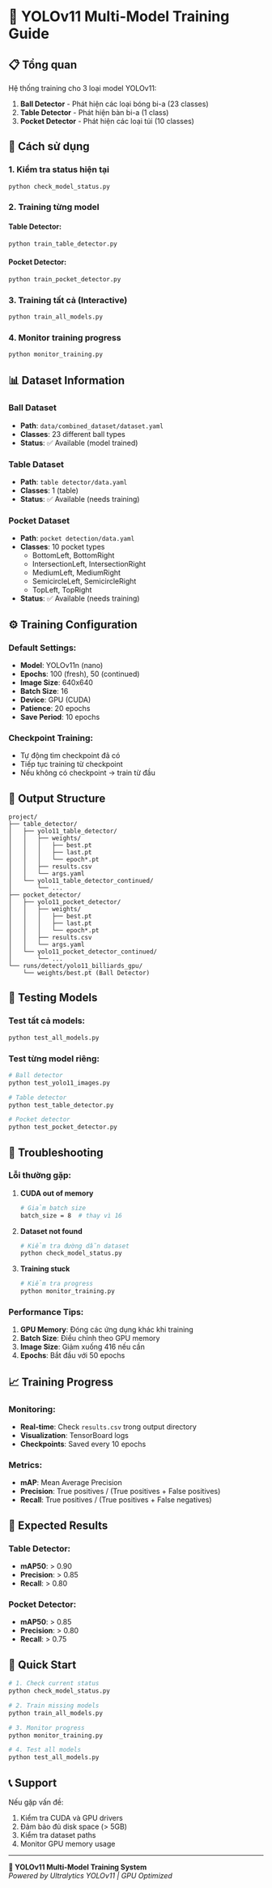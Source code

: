 # 🎱 YOLOv11 Multi-Model Training Guide

## 📋 Tổng quan

Hệ thống training cho 3 loại model YOLOv11:
1. **Ball Detector** - Phát hiện các loại bóng bi-a (23 classes)
2. **Table Detector** - Phát hiện bàn bi-a (1 class)
3. **Pocket Detector** - Phát hiện các loại túi (10 classes)

## 🚀 Cách sử dụng

### 1. Kiểm tra status hiện tại

```bash
python check_model_status.py
```

### 2. Training từng model

#### **Table Detector:**
```bash
python train_table_detector.py
```

#### **Pocket Detector:**
```bash
python train_pocket_detector.py
```

### 3. Training tất cả (Interactive)

```bash
python train_all_models.py
```

### 4. Monitor training progress

```bash
python monitor_training.py
```

## 📊 Dataset Information

### **Ball Dataset**
- **Path**: `data/combined_dataset/dataset.yaml`
- **Classes**: 23 different ball types
- **Status**: ✅ Available (model trained)

### **Table Dataset**
- **Path**: `table detector/data.yaml`
- **Classes**: 1 (table)
- **Status**: ✅ Available (needs training)

### **Pocket Dataset**
- **Path**: `pocket detection/data.yaml`
- **Classes**: 10 pocket types
  - BottomLeft, BottomRight
  - IntersectionLeft, IntersectionRight
  - MediumLeft, MediumRight
  - SemicircleLeft, SemicircleRight
  - TopLeft, TopRight
- **Status**: ✅ Available (needs training)

## ⚙️ Training Configuration

### **Default Settings:**
- **Model**: YOLOv11n (nano)
- **Epochs**: 100 (fresh), 50 (continued)
- **Image Size**: 640x640
- **Batch Size**: 16
- **Device**: GPU (CUDA)
- **Patience**: 20 epochs
- **Save Period**: 10 epochs

### **Checkpoint Training:**
- Tự động tìm checkpoint đã có
- Tiếp tục training từ checkpoint
- Nếu không có checkpoint → train từ đầu

## 📁 Output Structure

```
project/
├── table_detector/
│   ├── yolo11_table_detector/
│   │   ├── weights/
│   │   │   ├── best.pt
│   │   │   ├── last.pt
│   │   │   └── epoch*.pt
│   │   ├── results.csv
│   │   └── args.yaml
│   └── yolo11_table_detector_continued/
│       └── ...
├── pocket_detector/
│   ├── yolo11_pocket_detector/
│   │   ├── weights/
│   │   │   ├── best.pt
│   │   │   ├── last.pt
│   │   │   └── epoch*.pt
│   │   ├── results.csv
│   │   └── args.yaml
│   └── yolo11_pocket_detector_continued/
│       └── ...
└── runs/detect/yolo11_billiards_gpu/
    └── weights/best.pt (Ball Detector)
```

## 🧪 Testing Models

### **Test tất cả models:**
```bash
python test_all_models.py
```

### **Test từng model riêng:**
```bash
# Ball detector
python test_yolo11_images.py

# Table detector
python test_table_detector.py

# Pocket detector  
python test_pocket_detector.py
```

## 🔧 Troubleshooting

### **Lỗi thường gặp:**

1. **CUDA out of memory**
   ```bash
   # Giảm batch size
   batch_size = 8  # thay vì 16
   ```

2. **Dataset not found**
   ```bash
   # Kiểm tra đường dẫn dataset
   python check_model_status.py
   ```

3. **Training stuck**
   ```bash
   # Kiểm tra progress
   python monitor_training.py
   ```

### **Performance Tips:**

1. **GPU Memory**: Đóng các ứng dụng khác khi training
2. **Batch Size**: Điều chỉnh theo GPU memory
3. **Image Size**: Giảm xuống 416 nếu cần
4. **Epochs**: Bắt đầu với 50 epochs

## 📈 Training Progress

### **Monitoring:**
- **Real-time**: Check `results.csv` trong output directory
- **Visualization**: TensorBoard logs
- **Checkpoints**: Saved every 10 epochs

### **Metrics:**
- **mAP**: Mean Average Precision
- **Precision**: True positives / (True positives + False positives)
- **Recall**: True positives / (True positives + False negatives)

## 🎯 Expected Results

### **Table Detector:**
- **mAP50**: > 0.90
- **Precision**: > 0.85
- **Recall**: > 0.80

### **Pocket Detector:**
- **mAP50**: > 0.85
- **Precision**: > 0.80
- **Recall**: > 0.75

## 🚀 Quick Start

```bash
# 1. Check current status
python check_model_status.py

# 2. Train missing models
python train_all_models.py

# 3. Monitor progress
python monitor_training.py

# 4. Test all models
python test_all_models.py
```

## 📞 Support

Nếu gặp vấn đề:
1. Kiểm tra CUDA và GPU drivers
2. Đảm bảo đủ disk space (> 5GB)
3. Kiểm tra dataset paths
4. Monitor GPU memory usage

---

**🎱 YOLOv11 Multi-Model Training System**  
*Powered by Ultralytics YOLOv11 | GPU Optimized* 